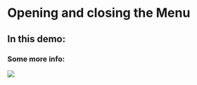 # **Opening and closing the Menu**

## **In this demo:**

### **Some more info:**

<img src="div-frame-open.png">
